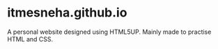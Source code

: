 # itmesneha.github.io

A personal website designed using HTML5UP. Mainly made to practise HTML and CSS. 
